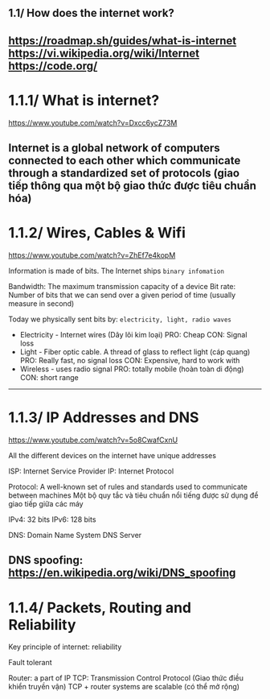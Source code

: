 ## 1.1/ How does the internet work?
https://roadmap.sh/guides/what-is-internet
https://vi.wikipedia.org/wiki/Internet
https://code.org/
---------------------------------------------

# 1.1.1/ What is internet?
https://www.youtube.com/watch?v=Dxcc6ycZ73M

Internet is a global network of computers connected to each other which communicate through a standardized set of protocols (giao tiếp thông qua một bộ giao thức được tiêu chuẩn hóa)
---------------------------------------------

# 1.1.2/ Wires, Cables & Wifi
https://www.youtube.com/watch?v=ZhEf7e4kopM

Information is made of bits. The Internet ships `binary infomation`

Bandwidth: The maximum transmission capacity of a device
Bit rate: Number of bits that we can send over a given period of time (usually measure in second)

Today we physically sent bits by: `electricity, light, radio waves`

+ Electricity - Internet wires (Dây lõi kim loại)
	PRO: Cheap
	CON: Signal loss
+ Light - Fiber optic cable. A thread of glass to reflect light (cáp quang)
	PRO: Really fast, no signal loss
	CON: Expensive, hard to work with
+ Wireless - uses radio signal
	PRO: totally mobile (hoàn toàn di động)
	CON: short range
---------------------------------------------

# 1.1.3/ IP Addresses and DNS
https://www.youtube.com/watch?v=5o8CwafCxnU

All the different devices on the internet have unique addresses

ISP: Internet Service Provider
IP: Internet Protocol

Protocol: A well-known set of rules and standards used to communicate between machines
	Một bộ quy tắc và tiêu chuẩn nổi tiếng được sử dụng để giao tiếp giữa các máy

IPv4: 32 bits
IPv6: 128 bits

DNS: Domain Name System
DNS Server

DNS spoofing: https://en.wikipedia.org/wiki/DNS_spoofing
---------------------------------------------

# 1.1.4/ Packets, Routing and Reliability

Key principle of internet: reliability

Fault tolerant

Router: a part of IP
TCP: Transmission Control Protocol (Giao thức điều khiển truyền vận)
TCP + router systems are scalable (có thể mở rộng)